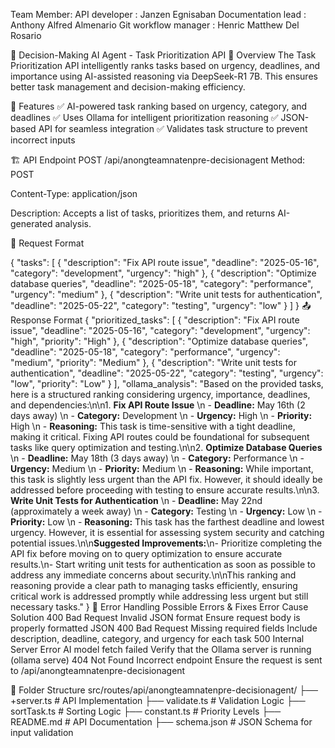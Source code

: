 Team Member: 
API developer : Janzen Egnisaban
Documentation lead : Anthony Alfred Almenario
Git workflow manager : Henric Matthew Del Rosario


🧠 Decision-Making AI Agent - Task Prioritization API
📌 Overview
The Task Prioritization API intelligently ranks tasks based on urgency, deadlines, and importance using AI-assisted reasoning via DeepSeek-R1 7B. This ensures better task management and decision-making efficiency.

🚀 Features
✅ AI-powered task ranking based on urgency, category, and deadlines ✅ Uses Ollama for intelligent prioritization reasoning ✅ JSON-based API for seamless integration ✅ Validates task structure to prevent incorrect inputs

🏗️ API Endpoint
POST /api/anongteamnatenpre-decisionagent
Method: POST

Content-Type: application/json

Description: Accepts a list of tasks, prioritizes them, and returns AI-generated analysis.

🔹 Request Format

{
    "tasks": [
        {
            "description": "Fix API route issue",
            "deadline": "2025-05-16",
            "category": "development",
            "urgency": "high"
        },
        {
            "description": "Optimize database queries",
            "deadline": "2025-05-18",
            "category": "performance",
            "urgency": "medium"
        },
        {
            "description": "Write unit tests for authentication",
            "deadline": "2025-05-22",
            "category": "testing",
            "urgency": "low"
        }
    ]
}
📤 Response Format
{
    "prioritized_tasks": [
        {
            "description": "Fix API route issue",
            "deadline": "2025-05-16",
            "category": "development",
            "urgency": "high",
            "priority": "High"
        },
        {
            "description": "Optimize database queries",
            "deadline": "2025-05-18",
            "category": "performance",
            "urgency": "medium",
            "priority": "Medium"
        },
        {
            "description": "Write unit tests for authentication",
            "deadline": "2025-05-22",
            "category": "testing",
            "urgency": "low",
            "priority": "Low"
        }
    ],
    "ollama_analysis": "Based on the provided tasks, here is a structured ranking considering urgency, importance, deadlines, and dependencies:\n\n1. **Fix API Route Issue**  \n   - **Deadline:** May 16th (2 days away)  \n   - **Category:** Development  \n   - **Urgency:** High  \n   - **Priority:** High  \n   - **Reasoning:** This task is time-sensitive with a tight deadline, making it critical. Fixing API routes could be foundational for subsequent tasks like query optimization and testing.\n\n2. **Optimize Database Queries**  \n   - **Deadline:** May 18th (3 days away)  \n   - **Category:** Performance  \n   - **Urgency:** Medium  \n   - **Priority:** Medium  \n   - **Reasoning:** While important, this task is slightly less urgent than the API fix. However, it should ideally be addressed before proceeding with testing to ensure accurate results.\n\n3. **Write Unit Tests for Authentication**  \n   - **Deadline:** May 22nd (approximately a week away)  \n   - **Category:** Testing  \n   - **Urgency:** Low  \n   - **Priority:** Low  \n   - **Reasoning:** This task has the farthest deadline and lowest urgency. However, it is essential for assessing system security and catching potential issues.\n\n**Suggested Improvements:**\n- Prioritize completing the API fix before moving on to query optimization to ensure accurate results.\n- Start writing unit tests for authentication as soon as possible to address any immediate concerns about security.\n\nThis ranking and reasoning provide a clear path to managing tasks efficiently, ensuring critical work is addressed promptly while addressing less urgent but still necessary tasks."
}
🔎 Error Handling
Possible Errors & Fixes
Error	Cause	Solution
400 Bad Request	Invalid JSON format	Ensure request body is properly formatted JSON
400 Bad Request	Missing required fields	Include description, deadline, category, and urgency for each task
500 Internal Server Error	AI model fetch failed	Verify that the Ollama server is running (ollama serve)
404 Not Found	Incorrect endpoint	Ensure the request is sent to /api/anongteamnatenpre-decisionagent

📁 Folder Structure
src/routes/api/anongteamnatenpre-decisionagent/
├── +server.ts   # API Implementation
├── validate.ts  # Validation Logic
├── sortTask.ts  # Sorting Logic
├── constant.ts  # Priority Levels
├── README.md    # API Documentation
├── schema.json  # JSON Schema for input validation